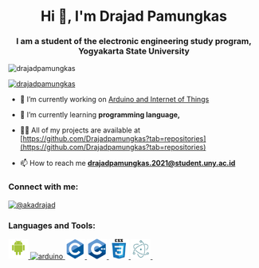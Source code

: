 <h1 align="center">Hi 👋, I'm Drajad Pamungkas</h1>
<h3 align="center">I am a student of the electronic engineering study program, Yogyakarta State University</h3>

<p align="left"> <img src="https://komarev.com/ghpvc/?username=drajadpamungkas&label=Profile%20views&color=0e75b6&style=flat" alt="drajadpamungkas" /> </p>

<p align="left"> <a href="https://github.com/ryo-ma/github-profile-trophy"><img src="https://github-profile-trophy.vercel.app/?username=drajadpamungkas" alt="drajadpamungkas" /></a> </p>

- 🔭 I’m currently working on [Arduino and Internet of Things](https://github.com/Drajadpamungkas/arduino-project)

- 🌱 I’m currently learning **programming language,**

- 👨‍💻 All of my projects are available at [https://github.com/Drajadpamungkas?tab=repositories](https://github.com/Drajadpamungkas?tab=repositories)

- 📫 How to reach me **drajadpamungkas.2021@student.uny.ac.id**

<h3 align="left">Connect with me:</h3>
<p align="left">
<a href="https://instagram.com/@akadrajad" target="blank"><img align="center" src="https://raw.githubusercontent.com/rahuldkjain/github-profile-readme-generator/master/src/images/icons/Social/instagram.svg" alt="@akadrajad" height="30" width="40" /></a>
</p>

<h3 align="left">Languages and Tools:</h3>
<p align="left"> <a href="https://developer.android.com" target="_blank" rel="noreferrer"> <img src="https://raw.githubusercontent.com/devicons/devicon/master/icons/android/android-original-wordmark.svg" alt="android" width="40" height="40"/> </a> <a href="https://www.arduino.cc/" target="_blank" rel="noreferrer"> <img src="https://cdn.worldvectorlogo.com/logos/arduino-1.svg" alt="arduino" width="40" height="40"/> </a> <a href="https://www.cprogramming.com/" target="_blank" rel="noreferrer"> <img src="https://raw.githubusercontent.com/devicons/devicon/master/icons/c/c-original.svg" alt="c" width="40" height="40"/> </a> <a href="https://www.w3schools.com/cpp/" target="_blank" rel="noreferrer"> <img src="https://raw.githubusercontent.com/devicons/devicon/master/icons/cplusplus/cplusplus-original.svg" alt="cplusplus" width="40" height="40"/> </a> <a href="https://www.w3schools.com/css/" target="_blank" rel="noreferrer"> <img src="https://raw.githubusercontent.com/devicons/devicon/master/icons/css3/css3-original-wordmark.svg" alt="css3" width="40" height="40"/> </a> <a href="https://www.electronjs.org" target="_blank" rel="noreferrer"> <img src="https://raw.githubusercontent.com/devicons/devicon/master/icons/electron/electron-original.svg" alt="electron" width="40" height="40"/> </a> <a href="https://www.w3.org/html/" target="_blank" rel="noreferrer"> <img 
